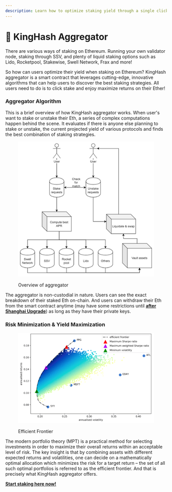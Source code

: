 ```yaml
---
description: Learn how to optimize staking yield through a single click
---
```


# 🍧 KingHash Aggregator

There are various ways of staking on Ethereum. Running your own validator node, staking through SSV, and plenty of liquid staking options such as Lido, Rocketpool, Stakewise, Swell Network, Frax and more!

So how can users optimize their yield when staking on Ethereum? KingHash aggregator is a smart contract that leverages cutting-edge, innovative algorithms that can help users to discover the best staking strategies. All users need to do is to click stake and enjoy maximize returns on their Ether!

### Aggregator Algorithm

This is a brief overview of how KingHash aggregator works. When user's want to stake or unstake their Eth, a series of complex computations happen behind the scene. It evaluates if there is anyone else planning to stake or unstake, the current projected yield of various protocols and finds the best combination of staking strategies.

<figure><img src="../../.gitbook/assets/UML diagram (1).jpg" alt=""><figcaption><p>Overview of aggregator</p></figcaption></figure>

The aggregator is non-custodial in nature. Users can see the exact breakdown of their staked Eth on-chain. And users can withdraw their Eth from the smart contract anytime (may have some restrictions until [**after Shanghai Upgrade**](../../staking/staking-on-ethereum/shanghai-upgrade.md)) as long as they have their private keys.&#x20;

### Risk Minimization & Yield Maximization

<figure><img src="../../.gitbook/assets/image (2) (1) (1).png" alt=""><figcaption><p>Efficient Frontier</p></figcaption></figure>

The modern portfolio theory (MPT) is a practical method for selecting investments in order to maximize their overall returns within an acceptable level of risk. The key insight is that by combining assets with different expected returns and volatilities, one can decide on a mathematically optimal allocation which minimizes the risk for a target return – the set of all such optimal portfolios is referred to as the efficient frontier. And that is precisely what KingHash aggregator offers.

****[**Start staking here now!**](https://www.kinghash.com/)****
